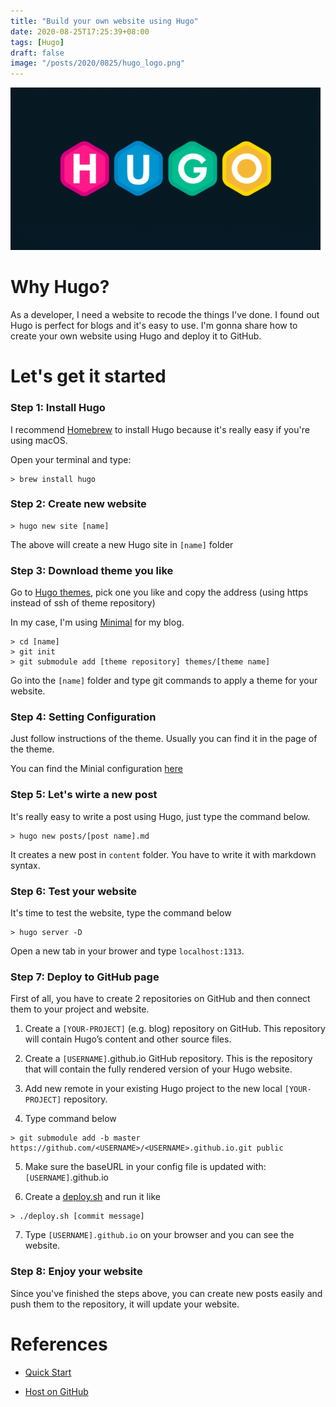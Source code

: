 ```yaml
---
title: "Build your own website using Hugo"
date: 2020-08-25T17:25:39+08:00
tags: [Hugo]
draft: false
image: "/posts/2020/0825/hugo_logo.png"
---
```


![Hogo Logo](/posts/2020/0825/hugo_logo.png)

# Why Hugo?

As a developer, I need a website to recode the things I've done. I found out Hugo is perfect for blogs and it's easy to use. I'm gonna share how to create your own website using Hugo and deploy it to GitHub.

# Let's get it started

### Step 1: Install Hugo

I recommend [Homebrew](https://brew.sh/) to install Hugo because it's really easy if you're using macOS.

Open your terminal and type:
```text
> brew install hugo
```

### Step 2: Create new website

```text
> hugo new site [name]
```

The above will create a new Hugo site in `[name]` folder
 
### Step 3: Download theme you like

Go to [Hugo themes](https://themes.gohugo.io/), pick one you like and copy the address (using https instead of ssh of theme repository)

In my case, I'm using [Minimal](https://themes.gohugo.io/minimal/) for my blog.

```text
> cd [name]
> git init
> git submodule add [theme repository] themes/[theme name]
```

Go into the `[name]` folder and type git commands to apply a theme for your website.

### Step 4: Setting Configuration

Just follow instructions of the theme. Usually you can find it in the page of the theme.

You can find the Minial configuration [here](https://themes.gohugo.io/minimal/#configuration)

### Step 5: Let's wirte a new post

It's really easy to write a post using Hugo, just type the command below.

``` text
> hugo new posts/[post name].md
```

It creates a new post in `content` folder. You have to write it with markdown syntax.

### Step 6: Test your website

It's time to test the website, type the command below

```text
> hugo server -D
```

Open a new tab in your brower and type `localhost:1313`.

### Step 7: Deploy to GitHub page

First of all, you have to create 2 repositories on GitHub and then connect them to your project and website.

1. Create a `[YOUR-PROJECT]` (e.g. blog) repository on GitHub. This repository will contain Hugo’s content and other source files.

2. Create a `[USERNAME]`.github.io GitHub repository. This is the repository that will contain the fully rendered version of your Hugo website.

3. Add new remote in your existing Hugo project to the new local `[YOUR-PROJECT]` repository.

4. Type command below

```text
> git submodule add -b master https://github.com/<USERNAME>/<USERNAME>.github.io.git public
```

5. Make sure the baseURL in your config file is updated with: `[USERNAME]`.github.io

6. Create a [deploy.sh](https://gohugo.io/hosting-and-deployment/hosting-on-github/#put-it-into-a-script) and run it like

```text
> ./deploy.sh [commit message]
```

7. Type `[USERNAME].github.io` on your browser and you can see the website.

### Step 8: Enjoy your website
Since you've finished the steps above, you can create new posts easily and push them to the repository, it will update your website.

# References

- [Quick Start](https://gohugo.io/getting-started/quick-start/)

- [Host on GitHub](https://gohugo.io/hosting-and-deployment/hosting-on-github/)